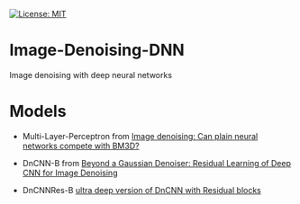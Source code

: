 [![License: MIT](https://img.shields.io/badge/License-MIT-yellow.svg)](https://github.com/mpc6/AudioRNN/blob/master/LICENSE.txt)

# Image-Denoising-DNN
Image denoising with deep neural networks


# Models

  - Multi-Layer-Perceptron from [Image denoising: Can plain neural networks compete with BM3D?](https://ieeexplore.ieee.org/document/6247952)


  - DnCNN-B from [Beyond a Gaussian Denoiser: Residual Learning of Deep CNN for Image Denoising]()

  - DnCNNRes-B [ultra deep version of DnCNN with Residual blocks]()
